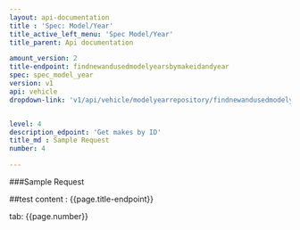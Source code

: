 ```yaml
---
layout: api-documentation
title : 'Spec: Model/Year'
title_active_left_menu: 'Spec Model/Year'
title_parent: Api documentation

amount_version: 2
title-endpoint: findnewandusedmodelyearsbymakeidandyear
spec: spec_model_year
version: v1
api: vehicle
dropdown-link: 'v1/api/vehicle/modelyearrepository/findnewandusedmodelyearsbymakeidandyear'


level: 4
description_edpoint: 'Get makes by ID'
title_md : Sample Request
number: 4

---
```


###Sample Request

##test content : {{page.title-endpoint}} 

tab: {{page.number}} 
